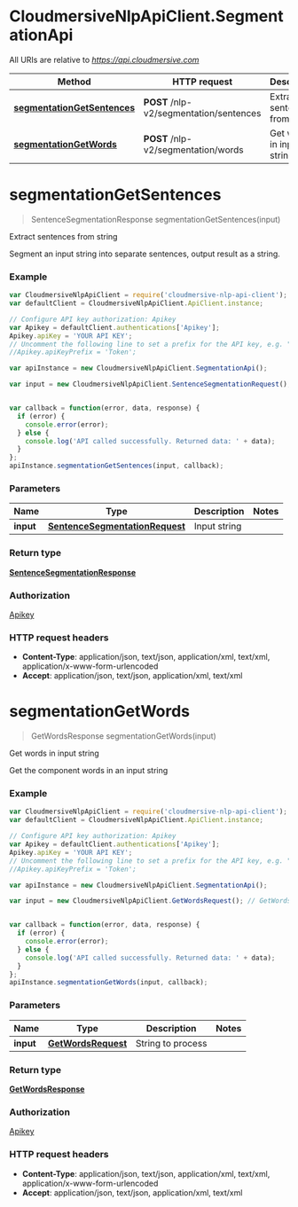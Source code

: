 # CloudmersiveNlpApiClient.SegmentationApi

All URIs are relative to *https://api.cloudmersive.com*

Method | HTTP request | Description
------------- | ------------- | -------------
[**segmentationGetSentences**](SegmentationApi.md#segmentationGetSentences) | **POST** /nlp-v2/segmentation/sentences | Extract sentences from string
[**segmentationGetWords**](SegmentationApi.md#segmentationGetWords) | **POST** /nlp-v2/segmentation/words | Get words in input string


<a name="segmentationGetSentences"></a>
# **segmentationGetSentences**
> SentenceSegmentationResponse segmentationGetSentences(input)

Extract sentences from string

Segment an input string into separate sentences, output result as a string.

### Example
```javascript
var CloudmersiveNlpApiClient = require('cloudmersive-nlp-api-client');
var defaultClient = CloudmersiveNlpApiClient.ApiClient.instance;

// Configure API key authorization: Apikey
var Apikey = defaultClient.authentications['Apikey'];
Apikey.apiKey = 'YOUR API KEY';
// Uncomment the following line to set a prefix for the API key, e.g. "Token" (defaults to null)
//Apikey.apiKeyPrefix = 'Token';

var apiInstance = new CloudmersiveNlpApiClient.SegmentationApi();

var input = new CloudmersiveNlpApiClient.SentenceSegmentationRequest(); // SentenceSegmentationRequest | Input string


var callback = function(error, data, response) {
  if (error) {
    console.error(error);
  } else {
    console.log('API called successfully. Returned data: ' + data);
  }
};
apiInstance.segmentationGetSentences(input, callback);
```

### Parameters

Name | Type | Description  | Notes
------------- | ------------- | ------------- | -------------
 **input** | [**SentenceSegmentationRequest**](SentenceSegmentationRequest.md)| Input string | 

### Return type

[**SentenceSegmentationResponse**](SentenceSegmentationResponse.md)

### Authorization

[Apikey](../README.md#Apikey)

### HTTP request headers

 - **Content-Type**: application/json, text/json, application/xml, text/xml, application/x-www-form-urlencoded
 - **Accept**: application/json, text/json, application/xml, text/xml

<a name="segmentationGetWords"></a>
# **segmentationGetWords**
> GetWordsResponse segmentationGetWords(input)

Get words in input string

Get the component words in an input string

### Example
```javascript
var CloudmersiveNlpApiClient = require('cloudmersive-nlp-api-client');
var defaultClient = CloudmersiveNlpApiClient.ApiClient.instance;

// Configure API key authorization: Apikey
var Apikey = defaultClient.authentications['Apikey'];
Apikey.apiKey = 'YOUR API KEY';
// Uncomment the following line to set a prefix for the API key, e.g. "Token" (defaults to null)
//Apikey.apiKeyPrefix = 'Token';

var apiInstance = new CloudmersiveNlpApiClient.SegmentationApi();

var input = new CloudmersiveNlpApiClient.GetWordsRequest(); // GetWordsRequest | String to process


var callback = function(error, data, response) {
  if (error) {
    console.error(error);
  } else {
    console.log('API called successfully. Returned data: ' + data);
  }
};
apiInstance.segmentationGetWords(input, callback);
```

### Parameters

Name | Type | Description  | Notes
------------- | ------------- | ------------- | -------------
 **input** | [**GetWordsRequest**](GetWordsRequest.md)| String to process | 

### Return type

[**GetWordsResponse**](GetWordsResponse.md)

### Authorization

[Apikey](../README.md#Apikey)

### HTTP request headers

 - **Content-Type**: application/json, text/json, application/xml, text/xml, application/x-www-form-urlencoded
 - **Accept**: application/json, text/json, application/xml, text/xml

